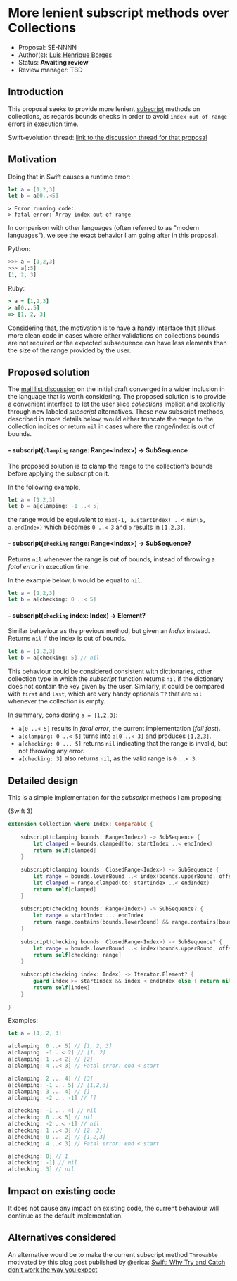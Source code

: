 # More lenient subscript methods over Collections

* Proposal: SE-NNNN
* Author(s): [Luis Henrique Borges](https://github.com/luish)
* Status: **Awaiting review**
* Review manager: TBD

## Introduction

This proposal seeks to provide more lenient [subscript](https://github.com/apple/swift/blob/7928140f798ae5b29af2053e774851f8012b555e/stdlib/public/core/Collection.swift#L147)
methods on collections, as regards bounds checks in order to avoid
`index out of range` errors in execution time.

Swift-evolution thread: [link to the discussion thread for that proposal](http://thread.gmane.org/gmane.comp.lang.swift.evolution/14252)

## Motivation

Doing that in Swift causes a runtime error:

```swift
let a = [1,2,3]
let b = a[0..<5]
```

```
> Error running code:
> fatal error: Array index out of range
```

In comparison with other languages (often referred to as
"modern languages"), we see the exact behavior I am
going after in this proposal.

Python:

```python
>>> a = [1,2,3]
>>> a[:5]
[1, 2, 3]
```

Ruby:

```ruby
> a = [1,2,3]
> a[0...5]
=> [1, 2, 3]
```

Considering that, the motivation is to have a
handy interface that allows more clean code in
cases where either validations on collections
bounds are not required or the expected subsequence
can have less elements than the size of the
range provided by the user.

## Proposed solution

The [mail list discussion](http://thread.gmane.org/gmane.comp.lang.swift.evolution/14252/focus=14382)
on the initial draft converged in a wider inclusion in the language that is worth considering.
The proposed solution is to provide a convenient interface to let the user slice
_collections_ implicit and explicitly through new labeled _subscript_ alternatives.
These new subscript methods, described in more details below, would either truncate
the range to the collection indices or return `nil` in cases where the range/index is
out of bounds.

#### - subscript(`clamping` range: Range&lt;Index&gt;) -> SubSequence

The proposed solution is to clamp the range to the collection's bounds
before applying the subscript on it.

In the following example,

```swift
let a = [1,2,3]
let b = a[clamping: -1 ..< 5]
```

the range would be equivalent to `max(-1, a.startIndex) ..< min(5, a.endIndex)`
which becomes `0 ..< 3` and `b` results in `[1,2,3]`.

#### - subscript(`checking` range: Range&lt;Index&gt;) -> SubSequence?

Returns `nil` whenever the range is out of bounds,
instead of throwing a _fatal error_ in execution time.

In the example below, `b` would be equal to `nil`.

```swift
let a = [1,2,3]
let b = a[checking: 0 ..< 5]
```

#### - subscript(`checking` index: Index) -> Element?

Similar behaviour as the previous method, but given an _Index_ instead.
Returns `nil` if the index is out of bounds.

```swift
let a = [1,2,3]
let b = a[checking: 5] // nil
```

This behaviour could be considered consistent with dictionaries, other
collection type in which the _subscript_ function returns `nil` if the
dictionary does not contain the key given by the user. Similarly, it
could be compared with `first` and `last`, which are very handy
optionals `T?` that are `nil` whenever the collection is empty.

In summary, considering `a = [1,2,3]`:

- `a[0 ..< 5]` results in _fatal error_, the current implementation (_fail fast_).
- `a[clamping: 0 ..< 5]` turns into `a[0 ..< 3]` and produces `[1,2,3]`.
- `a[checking: 0 ... 5]` returns `nil` indicating that the range is invalid, but not throwing any error.
- `a[checking: 3]` also returns `nil`, as the valid range is `0 ..< 3`.

## Detailed design

This is a simple implementation for the _subscript_ methods I am proposing:

(Swift 3)
```swift
extension Collection where Index: Comparable {
    
    subscript(clamping bounds: Range<Index>) -> SubSequence {
        let clamped = bounds.clamped(to: startIndex ..< endIndex)
        return self[clamped]
    }
    
    subscript(clamping bounds: ClosedRange<Index>) -> SubSequence {
        let range = bounds.lowerBound ..< index(bounds.upperBound, offsetBy: 1)
        let clamped = range.clamped(to: startIndex ..< endIndex)
        return self[clamped]
    }
    
    subscript(checking bounds: Range<Index>) -> SubSequence? {
        let range = startIndex ... endIndex
        return range.contains(bounds.lowerBound) && range.contains(bounds.upperBound) ? self[bounds] : nil
    }
    
    subscript(checking bounds: ClosedRange<Index>) -> SubSequence? {
        let range = bounds.lowerBound ..< index(bounds.upperBound, offsetBy: 1)
        return self[checking: range]
    }
    
    subscript(checking index: Index) -> Iterator.Element? {
        guard index >= startIndex && index < endIndex else { return nil }
        return self[index]
    }
    
}
```

Examples:

```swift
let a = [1, 2, 3]

a[clamping: 0 ..< 5] // [1, 2, 3]
a[clamping: -1 ..< 2] // [1, 2]
a[clamping: 1 ..< 2] // [2]
a[clamping: 4 ..< 3] // Fatal error: end < start

a[clamping: 2 ... 4] // [3]
a[clamping: -1 ... 5] // [1,2,3]
a[clamping: 3 ... 4] // []
a[clamping: -2 ... -1] // []

a[checking: -1 ... 4] // nil
a[checking: 0 ..< 5] // nil
a[checking: -2 ..< -1] // nil
a[checking: 1 ..< 3] // [2, 3]
a[checking: 0 ... 2] // [1,2,3]
a[checking: 4 ..< 3] // Fatal error: end < start

a[checking: 0] // 1
a[checking: -1] // nil
a[checking: 3] // nil
```

## Impact on existing code

It does not cause any impact on existing code, the current
behaviour will continue as the default implementation.

## Alternatives considered

An alternative would be to make the current subscript method `Throwable`
motivated by this blog post published by @erica:
[Swift: Why Try and Catch don’t work the way you expect](http://ericasadun.com/2015/06/09/swift-why-try-and-catch-dont-work-the-way-you-expect/)
